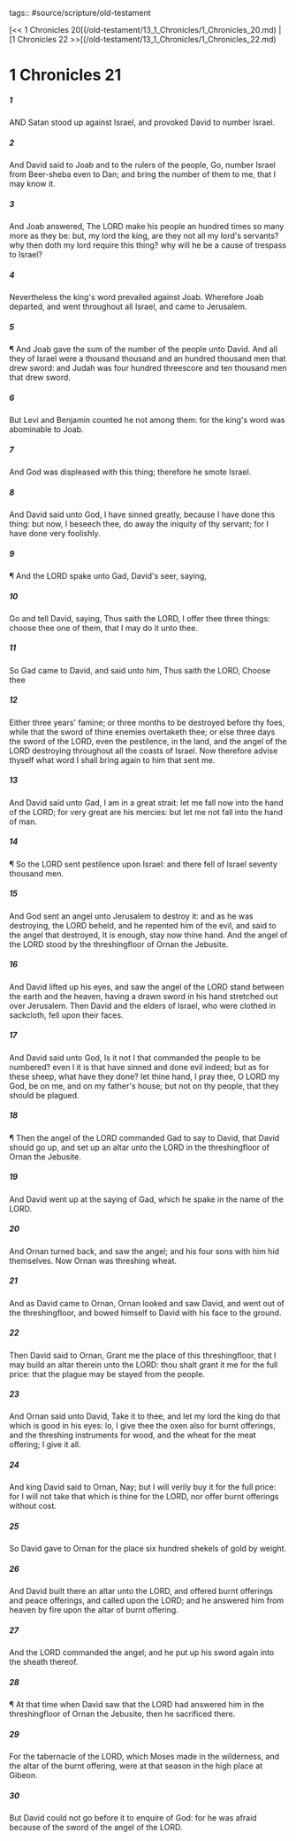 tags:: #source/scripture/old-testament

[<< 1 Chronicles 20[(/old-testament/13_1_Chronicles/1_Chronicles_20.md) | [1 Chronicles 22 >>[(/old-testament/13_1_Chronicles/1_Chronicles_22.md)

# 1 Chronicles 21

##### 1

AND Satan stood up against Israel, and provoked David to number Israel.

##### 2

And David said to Joab and to the rulers of the people, Go, number Israel from Beer-sheba even to Dan; and bring the number of them to me, that I may know it.

##### 3

And Joab answered, The LORD make his people an hundred times so many more as they be: but, my lord the king, are they not all my lord's servants? why then doth my lord require this thing? why will he be a cause of trespass to Israel?

##### 4

Nevertheless the king's word prevailed against Joab. Wherefore Joab departed, and went throughout all Israel, and came to Jerusalem.

##### 5

¶ And Joab gave the sum of the number of the people unto David. And all they of Israel were a thousand thousand and an hundred thousand men that drew sword: and Judah was four hundred threescore and ten thousand men that drew sword.

##### 6

But Levi and Benjamin counted he not among them: for the king's word was abominable to Joab.

##### 7

And God was displeased with this thing; therefore he smote Israel.

##### 8

And David said unto God, I have sinned greatly, because I have done this thing: but now, I beseech thee, do away the iniquity of thy servant; for I have done very foolishly.

##### 9

¶ And the LORD spake unto Gad, David's seer, saying,

##### 10

Go and tell David, saying, Thus saith the LORD, I offer thee three things: choose thee one of them, that I may do it unto thee.

##### 11

So Gad came to David, and said unto him, Thus saith the LORD, Choose thee

##### 12

Either three years' famine; or three months to be destroyed before thy foes, while that the sword of thine enemies overtaketh thee; or else three days the sword of the LORD, even the pestilence, in the land, and the angel of the LORD destroying throughout all the coasts of Israel. Now therefore advise thyself what word I shall bring again to him that sent me.

##### 13

And David said unto Gad, I am in a great strait: let me fall now into the hand of the LORD; for very great are his mercies: but let me not fall into the hand of man.

##### 14

¶ So the LORD sent pestilence upon Israel: and there fell of Israel seventy thousand men.

##### 15

And God sent an angel unto Jerusalem to destroy it: and as he was destroying, the LORD beheld, and he repented him of the evil, and said to the angel that destroyed, It is enough, stay now thine hand. And the angel of the LORD stood by the threshingfloor of Ornan the Jebusite.

##### 16

And David lifted up his eyes, and saw the angel of the LORD stand between the earth and the heaven, having a drawn sword in his hand stretched out over Jerusalem. Then David and the elders of Israel, who were clothed in sackcloth, fell upon their faces.

##### 17

And David said unto God, Is it not I that commanded the people to be numbered? even I it is that have sinned and done evil indeed; but as for these sheep, what have they done? let thine hand, I pray thee, O LORD my God, be on me, and on my father's house; but not on thy people, that they should be plagued.

##### 18

¶ Then the angel of the LORD commanded Gad to say to David, that David should go up, and set up an altar unto the LORD in the threshingfloor of Ornan the Jebusite.

##### 19

And David went up at the saying of Gad, which he spake in the name of the LORD.

##### 20

And Ornan turned back, and saw the angel; and his four sons with him hid themselves. Now Ornan was threshing wheat.

##### 21

And as David came to Ornan, Ornan looked and saw David, and went out of the threshingfloor, and bowed himself to David with his face to the ground.

##### 22

Then David said to Ornan, Grant me the place of this threshingfloor, that I may build an altar therein unto the LORD: thou shalt grant it me for the full price: that the plague may be stayed from the people.

##### 23

And Ornan said unto David, Take it to thee, and let my lord the king do that which is good in his eyes: lo, I give thee the oxen also for burnt offerings, and the threshing instruments for wood, and the wheat for the meat offering; I give it all.

##### 24

And king David said to Ornan, Nay; but I will verily buy it for the full price: for I will not take that which is thine for the LORD, nor offer burnt offerings without cost.

##### 25

So David gave to Ornan for the place six hundred shekels of gold by weight.

##### 26

And David built there an altar unto the LORD, and offered burnt offerings and peace offerings, and called upon the LORD; and he answered him from heaven by fire upon the altar of burnt offering.

##### 27

And the LORD commanded the angel; and he put up his sword again into the sheath thereof.

##### 28

¶ At that time when David saw that the LORD had answered him in the threshingfloor of Ornan the Jebusite, then he sacrificed there.

##### 29

For the tabernacle of the LORD, which Moses made in the wilderness, and the altar of the burnt offering, were at that season in the high place at Gibeon.

##### 30

But David could not go before it to enquire of God: for he was afraid because of the sword of the angel of the LORD.

